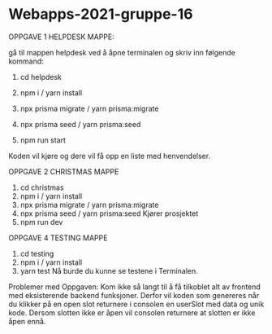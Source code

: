 # Webapps-2021-gruppe-16

OPPGAVE 1 HELPDESK MAPPE:

gå til mappen helpdesk ved å åpne terminalen og skriv inn følgende kommand: 
1) cd helpdesk
2) npm i / yarn install
3) npx prisma migrate / yarn prisma:migrate
4) npx prisma seed / yarn prisma:seed

5) npm run start

Koden vil kjøre og dere vil få opp en liste med henvendelser.

OPPGAVE 2 CHRISTMAS MAPPE 
1) cd christmas
2) npm i / yarn install
3) npx prisma migrate / yarn prisma:migrate
4) npx prisma seed / yarn prisma:seed
Kjører prosjektet
5) npm run dev

OPPGAVE 4 TESTING MAPPE 
1) cd testing
2) npm i / yarn install
3) yarn test
Nå burde du kunne se testene i Terminalen.


Problemer med Oppgaven: 
Kom ikke så langt til å få tilkoblet alt av frontend med eksisterende backend funksjoner.
Derfor vil koden som genereres når du klikker på en open slot returnere i consolen en userSlot med data og unik kode.
Dersom slotten ikke er åpen vil consolen returnere at slotten er ikke åpen ennå. 

